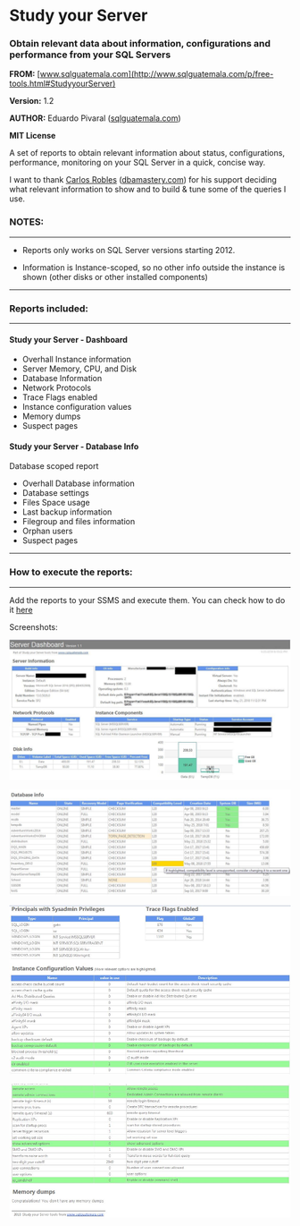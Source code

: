 # Study your Server
### Obtain relevant data about information, configurations and performance from your SQL Servers


**FROM:** [www.sqlguatemala.com](http://www.sqlguatemala.com/p/free-tools.html#StudyyourServer)

**Version:** 1.2

**AUTHOR:** Eduardo Pivaral ([sqlguatemala.com](http://www.sqlguatemala.com))

**MIT License**



A set of reports to obtain relevant information about status, configurations, performance, monitoring on your SQL Server in a quick, concise way.

I want to thank [Carlos Robles](https://twitter.com/dbamastery) ([dbamastery.com](http://dbamastery.com/)) for his support deciding what relevant information to show and to build & tune some of the queries I use.


### NOTES:
----------	 
* Reports only works on SQL Server versions starting 2012.

* Information is Instance-scoped, so no other info outside the instance is shown (other disks or other installed components)	
-----------


### Reports included:
----------	
#### Study your Server - Dashboard

* Overhall Instance information
* Server Memory, CPU, and Disk
* Database Information
* Network Protocols
* Trace Flags enabled
* Instance configuration values
* Memory dumps
* Suspect pages

#### Study your Server - Database Info

Database scoped report

* Overhall Database information
* Database settings
* Files Space usage
* Last backup information
* Filegroup and files information
* Orphan users
* Suspect pages

----------


### How to execute the reports:
-----------------

Add the reports to your SSMS and execute them.
You can check how to do it [here](http://www.sqlguatemala.com/2018/05/add-custom-report-to-ssms.html)

Screenshots:

 ![Screenshots](/images/1.JPG)
 
 
 ![Screenshots](/images/2.JPG)
 
 
 ![Screenshots](/images/3.JPG)
 
 
 ![Screenshots](/images/4.JPG)
 

